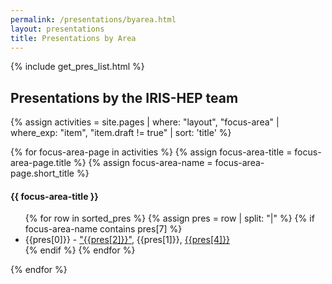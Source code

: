```yaml
---
permalink: /presentations/byarea.html
layout: presentations
title: Presentations by Area
---
```


{% include get_pres_list.html %}

<!--
  0     1       2      3       4          5           6          7            8
date | name | title | url | meeting | meetingurl | project | focus_area | institution
-->

<h2>Presentations by the IRIS-HEP team</h2>

{% assign activities = site.pages | where: "layout", "focus-area" | where_exp: "item", "item.draft != true" | sort: 'title' %}

{% for focus-area-page in activities %}
  {% assign focus-area-title = focus-area-page.title %}
  {% assign focus-area-name = focus-area-page.short_title %}
  <h4>{{ focus-area-title }}</h4>
  <ul>
  {% for row in sorted_pres %}
    {% assign pres = row | split: "|" %}
    {% if focus-area-name contains pres[7] %}
      <li> {{pres[0]}} - <a href="{{pres[3]}}">"{{pres[2]}}"</a>, {{pres[1]}}, <a href="{{pres[5]}}">{{pres[4]}}</a></li>
    {% endif %}
  {% endfor %}
  </ul>
{% endfor %}


